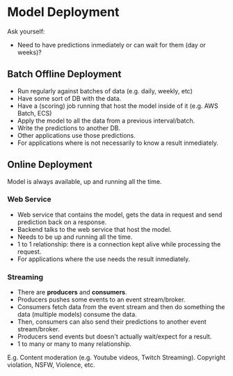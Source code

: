 # Model Deployment

Ask yourself:
- Need to have predictions inmediately or can wait for them (day or weeks)?

## Batch Offline Deployment

- Run regularly against batches of data (e.g. daily, weekly, etc)
- Have some sort of DB with the data.
- Have a (scoring) job running that host the model inside of it (e.g. AWS Batch, ECS)
- Apply the model to all the data from a previous interval/batch.
- Write the predictions to another DB.
- Other applications use those predictions.
- For applications where is not necessarily to know a result inmediately.

## Online Deployment

Model is always available, up and running all the time.

### Web Service

- Web service that contains the model, gets the data in request and send prediction back on a response.
- Backend talks to the web service that host the model.
- Needs to be up and running all the time.
- 1 to 1 relationship: there is a connection kept alive while processing the request.
- For applications where the use needs the result inmediately.

### Streaming

- There are **producers** and **consumers**.
- Producers pushes some events to an event stream/broker.
- Consumers fetch data from the event stream and then do something the data (multiple models) consume the data.
- Then, consumers can also send their predictions to another event stream/broker.
- Producers send events but doesn't actually wait/expect for a result.
- 1 to many or many to many relationship.

E.g. Content moderation (e.g. Youtube videos, Twitch Streaming). Copyright violation, NSFW, Violence, etc.

